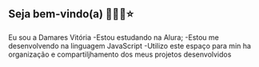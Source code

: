 ## Seja bem-vindo(a) 💜🐺🥀⭐
Eu sou a Damares Vitória
-Estou estudando na Alura;
-Estou me desenvolvendo na linguagem JavaScript
-Utilizo este espaço para min ha organização e compartiljhamento dos meus projetos desenvolvidos 
<!--
**ViDamares/ViDamares** is a ✨ _special_ ✨ repository because its `README.md` (this file) appears on your GitHub profile.
-->
